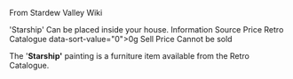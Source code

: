 From Stardew Valley Wiki

'Starship' Can be placed inside your house. Information Source Price Retro Catalogue data-sort-value="0"&gt;0g Sell Price Cannot be sold

The '**Starship'** painting is a furniture item available from the Retro Catalogue.